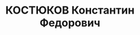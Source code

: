 ---
title: КОСТЮКОВ Константин Федорович
description: Род. в 1894, Саратовская обл., с. Песчанка.
---